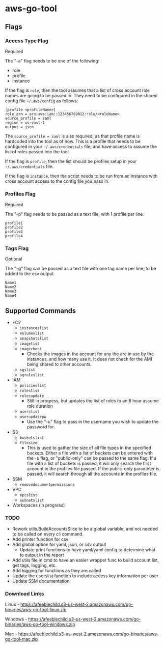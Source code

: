 # aws-go-tool

## Flags

### Access Type Flag

Required

The "-a" flag needs to be one of the following:
- role
- profile
- instance

If the flag is `role`, then the tool assumes that a list of cross account role names are going to be passed in.  They need to be configured in the shared config file `~/.aws/config` as follows:
```
[profile <profileName>]
role_arn = arn:aws:iam::123456789012:role/<roleName>
source_profile = saml
region = us-east-1
output = json
```

The `source_profile = saml` is also required, as that profile name is hardcoded into the tool as of now.  This is a profile that needs to be configured in your `~/.aws/credentials` file, and have access to assume the list of roles passed into the tool.

If the flag is `profile`, then the list should be profiles setup in your `~/.aws/credentials` file.

If the flag is `instance`, then the script needs to be run from an instance with cross account access to the config file you pass in.

### Profiles Flag

Required

The "-p" flag needs to be passed as a text file, with 1 profile per line.

```
profile1
profile2
profile3
profile4
```

### Tags Flag

Optional

The "-g" flag can be passed as a text file with one tag name per line, to be added to the csv output.

```
Name1
Name2
Name3
Name4
```

## Supported Commands
- EC2
    - `instanceslist`
    - `volumeslist`
    - `snapshotslist`
    - `imagelist`
    - `imagecheck`
        - Checks the images in the account for any the are in use by the instances, and how many use it.  It does not check for the AMI being shared to other accounts.
    - `sgslist`
    - `sgruleslist`
- IAM
    - `policieslist`
    - `roleslist`
    - `rolesupdate`
        - Still in progress, but updates the list of roles to an 8 hour assume role duration
    - `userslist`
    - `userupdatepw`
        - Use the "-u" flag to pass in the username you wish to update the password for.
- S3
    - `bucketslist`
    - `filesize`
        - This is used to gather the size of all file types in the specified buckets. Either a file with a list of buckets can be entered with the `-b` flag, or "public-only" can be passed to the same flag. If a file with a list of buckets is passed, it will only search the first account in the profiles file passed. If the public-only parameter is passed, it will search through all the accounts in the profiles file.
- SSM
    - `removedocumentpermissions`
- VPC
    - `vpcslist`
    - `subnetslist`
- Workspaces (in progress)

### TODO
- Rework utils.BuildAccountsSlice to be a global variable, and not needed to be called on every cli command.
- Add printer function for csv
- Add global option for yaml, json, or csv output
    - Update print functions to have yaml/yaml config to determine what to output in the report
- Add utils file in cmd to have an easier wrapper func to build account list, get tags, logging, etc.
- Add logging for functions as they are called
- Update the userslist function to include access key information per user
- Update SSM documentation

### Download Links
Linux - https://afeeblechild.s3-us-west-2.amazonaws.com/go-binaries/aws-go-tool-linux.zip

Windows - https://afeeblechild.s3-us-west-2.amazonaws.com/go-binaries/aws-go-tool-windows.zip

Mac - https://afeeblechild.s3-us-west-2.amazonaws.com/go-binaries/aws-go-tool-mac.zip
